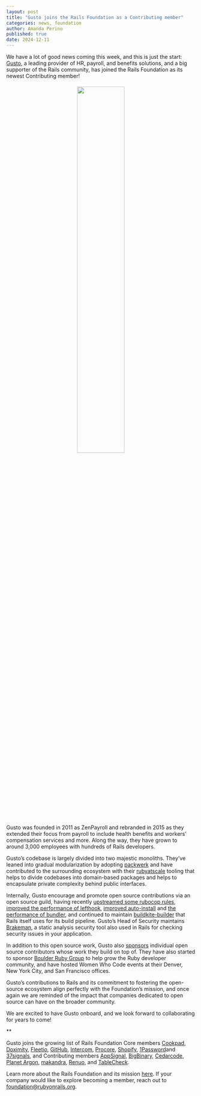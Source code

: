 ```yaml
---
layout: post
title: "Gusto joins the Rails Foundation as a Contributing member"
categories: news, foundation
author: Amanda Perino
published: true
date: 2024-12-11
---
```


We have a lot of good news coming this week, and this is just the start: <a href="https://gusto.com/">Gusto</a>, a leading provider of HR, payroll, and benefits solutions, and a big supporter of the Rails community, has joined the Rails Foundation as its newest Contributing member! 

<p style="text-align: center; margin-top: 20px"><img src="/assets/images/logo-gusto.svg" style="width: 50%"></p>

Gusto was founded in 2011 as ZenPayroll and rebranded in 2015 as they extended their focus from payroll to include health benefits and workers’ compensation services and more. Along the way, they have grown to around 3,000 employees with hundreds of Rails developers.

Gusto’s codebase is largely divided into two majestic monoliths. They’ve leaned into gradual modularization by adopting <a href="https://github.com/Shopify/packwerk">packwerk</a> and have contributed to the surrounding ecosystem with their <a href="https://github.com/rubyatscale">rubyatscale</a> tooling that helps to divide codebases into domain-based packages and helps to encapsulate private complexity behind public interfaces.

Internally, Gusto encourage and promote open source contributions via an open source guild, having recently <a href="https://github.com/Shopify/rubocop-sorbet/pull/263">upstreamed some rubocop rules</a>, <a href="https://github.com/evilmartians/lefthook/pull/879">improved the performance of lefthook</a>, <a href="https://blog.rubygems.org/2024/05/30/bundler-auto-install-just-got-a-whole-lot-better.html">improved auto-install</a> and <a href="https://github.com/rubygems/rubygems/commits/master/?author=technicalpickles">the performance of bundler</a>, and continued to maintain <a href="https://github.com/Gusto/buildkite-builder">buildkite-builder</a> that Rails itself uses for its build pipeline. Gusto’s Head of Security maintains <a href="https://brakemanscanner.org/">Brakeman</a>, a static analysis security tool also used in Rails for checking security issues in your application.

In addition to this open source work, Gusto also <a href="https://github.com/orgs/Gusto/sponsoring">sponsors</a> individual open source contributors whose work they build on top of. They have also started to sponsor <a href="https://boulder-ruby.org/">Boulder Ruby Group</a> to help grow the Ruby developer community, and have hosted Women Who Code events at their Denver, New York City, and San Francisco offices.

Gusto’s contributions to Rails and its commitment to fostering the open-source ecosystem align perfectly with the Foundation’s mission, and once again we are reminded of the impact that companies dedicated to open source can have on the broader community. 

We are excited to have Gusto onboard, and we look forward to collaborating for years to come!

**

Gusto joins the growing list of Rails Foundation Core members <a href="https://cookpad.com/">Cookpad</a>, <a href="https://www.doximity.com/">Doximity</a>, <a href="https://www.fleetio.com/">Fleetio</a>, <a href="https://github.com/">GitHub</a>, <a href="https://www.intercom.com/">Intercom</a>, <a href="https://www.procore.com/">Procore</a>, <a href="https://www.shopify.com/">Shopify</a>, <a href="https://1password.com/">1Password</a>and <a href="https://37signals.com/">37signals</a>, and Contributing members <a href="https://www.appsignal.com/">AppSignal</a>, <a href="https://www.bigbinary.com/">BigBinary</a>, <a href="https://www.cedarcode.com/">Cedarcode</a>, <a href="https://www.planetargon.com/">Planet Argon</a>, <a href="https://makandra.de/">makandra</a>, <a href="https://www.renuo.ch/">Renuo</a>, and <a href="https://tablecheck.com/en/join">TableCheck</a>. 

Learn more about the Rails Foundation and its mission [here](/foundation). If your company would like to explore becoming a member, reach out to <a href="mailto:foundation@rubyonrails.org">foundation@rubyonrails.org</a>. 

